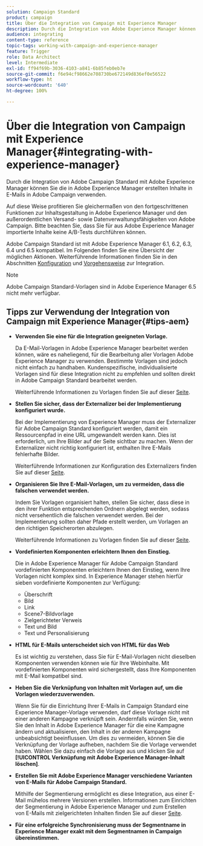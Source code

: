 ```yaml
---
solution: Campaign Standard
product: campaign
title: Über die Integration von Campaign mit Experience Manager
description: Durch die Integration von Adobe Experience Manager können Sie Inhalte direkt in AEM erstellen und später in Adobe Campaign verwenden.
audience: integrating
content-type: reference
topic-tags: working-with-campaign-and-experience-manager
feature: Trigger
role: Data Architect
level: Intermediate
exl-id: ff94f69b-3036-4103-a841-6b85feb0eb7e
source-git-commit: f6e94cf98662e708730be672149d836ef0e56522
workflow-type: ht
source-wordcount: '640'
ht-degree: 100%

---
```


# Über die Integration von Campaign mit Experience Manager{#integrating-with-experience-manager}

Durch die Integration von Adobe Campaign Standard mit Adobe Experience Manager können Sie die in Adobe Experience Manager erstellten Inhalte in E-Mails in Adobe Campaign verwenden.

Auf diese Weise profitieren Sie gleichermaßen von den fortgeschrittenen Funktionen zur Inhaltsgestaltung in Adobe Experience Manager und den außerordentlichen Versand- sowie Datenverwaltungsfähigkeiten von Adobe Campaign. Bitte beachten Sie, dass Sie für aus Adobe Experience Manager importierte Inhalte keine A/B-Tests durchführen können.

Adobe Campaign Standard ist mit Adobe Experience Manager 6.1, 6.2, 6.3, 6.4 und 6.5 kompatibel. Im Folgenden finden Sie eine Übersicht der möglichen Aktionen. Weiterführende Informationen finden Sie in den Abschnitten [Konfiguration](https://experienceleague.adobe.com/docs/experience-manager-65/administering/integration/campaignstandard.html?lang=de) und [Vorgehensweise](https://experienceleague.adobe.com/docs/experience-manager-65/authoring/aem-adobe-campaign/campaign.html?lang=de) zur Integration.

>[!NOTE]
>
> Adobe Campaign Standard-Vorlagen sind in Adobe Experience Manager 6.5 nicht mehr verfügbar.

## Tipps zur Verwendung der Integration von Campaign mit Experience Manager{#tips-aem}

* **Verwenden Sie eine für die Integration geeigneten Vorlage.**

   Da E-Mail-Vorlagen in Adobe Experience Manager bearbeitet werden können, wäre es naheliegend, für die Bearbeitung aller Vorlagen Adobe Experience Manager zu verwenden. Bestimmte Vorlagen sind jedoch nicht einfach zu handhaben. Kundenspezifische, individualisierte Vorlagen sind für diese Integration nicht zu empfehlen und sollten direkt in Adobe Campaign Standard bearbeitet werden.

   Weiterführende Informationen zu Vorlagen finden Sie auf dieser [Seite](https://experienceleague.adobe.com/docs/experience-manager-65/developing/platform/templates/templates.html?lang=de).

* **Stellen Sie sicher, dass der Externalizer bei der Implementierung konfiguriert wurde.**

   Bei der Implementierung von Experience Manager muss der Externalizer für Adobe Campaign Standard konfiguriert werden, damit ein Ressourcenpfad in eine URL umgewandelt werden kann. Dies ist erforderlich, um Ihre Bilder auf der Seite sichtbar zu machen. Wenn der Externalizer nicht richtig konfiguriert ist, enthalten Ihre E-Mails fehlerhafte Bilder.

   Weiterführende Informationen zur Konfiguration des Externalizers finden Sie auf dieser [Seite](https://experienceleague.adobe.com/docs/experience-manager-65/developing/platform/externalizer.html?lang=de).

* **Organisieren Sie Ihre E-Mail-Vorlagen, um zu vermeiden, dass die falschen verwendet werden.**

   Indem Sie Vorlagen organisiert halten, stellen Sie sicher, dass diese in den ihrer Funktion entsprechenden Ordnern abgelegt werden, sodass nicht versehentlich die falschen verwendet werden. Bei der Implementierung sollten daher Pfade erstellt werden, um Vorlagen an den richtigen Speicherorten abzulegen.

   Weiterführende Informationen zu Vorlagen finden Sie auf dieser [Seite](https://experienceleague.adobe.com/docs/experience-manager-65/developing/platform/templates/templates.html?lang=de#template-availability).

* **Vordefinierten Komponenten erleichtern Ihnen den Einstieg.**

   Die in Adobe Experience Manager für Adobe Campaign Standard vordefinierten Komponenten erleichtern Ihnen den Einstieg, wenn Ihre Vorlagen nicht komplex sind.
In Experience Manager stehen hierfür sieben vordefinierte Komponenten zur Verfügung:

   * Überschrift
   * Bild
   * Link
   * Scene7-Bildvorlage
   * Zielgerichteter Verweis
   * Text und Bild
   * Text und Personalisierung

* **HTML für E-Mails unterscheidet sich von HTML für das Web**

   Es ist wichtig zu verstehen, dass Sie für E-Mail-Vorlagen nicht dieselben Komponenten verwenden können wie für Ihre Webinhalte. Mit vordefinierten Komponenten wird sichergestellt, dass Ihre Komponenten mit E-Mail kompatibel sind.

* **Heben Sie die Verknüpfung von Inhalten mit Vorlagen auf, um die Vorlagen wiederzuverwenden.**

   Wenn Sie für die Einrichtung Ihrer E-Mails in Campaign Standard eine Experience Manager-Vorlage verwenden, darf diese Vorlage nicht mit einer anderen Kampagne verknüpft sein. Andernfalls würden Sie, wenn Sie den Inhalt in Adobe Experience Manager für die eine Kampagne ändern und aktualisieren, den Inhalt in der anderen Kampagne unbeabsichtigt beeinflussen.
Um dies zu vermeiden, können Sie die Verknüpfung der Vorlage aufheben, nachdem Sie die Vorlage verwendet haben. Wählen Sie dazu einfach die Vorlage aus und klicken Sie auf **[!UICONTROL Verknüpfung mit Adobe Experience Manager-Inhalt löschen]**.

* **Erstellen Sie mit Adobe Experience Manager verschiedene Varianten von E-Mails für Adobe Campaign Standard.**

   Mithilfe der Segmentierung ermöglicht es diese Integration, aus einer E-Mail mühelos mehrere Versionen erstellen.
Informationen zum Einrichten der Segmentierung in Adobe Experience Manager und zum Erstellen von E-Mails mit zielgerichteten Inhalten finden Sie auf dieser [Seite](https://experienceleague.adobe.com/docs/experience-manager-65/authoring/aem-adobe-campaign/target-adobe-campaign.html?lang=de#setting-up-segmentation-in-aem).

* **Für eine erfolgreiche Synchronisierung muss der Segmentname in Experience Manager exakt mit dem Segmentnamen in Campaign übereinstimmen.**
